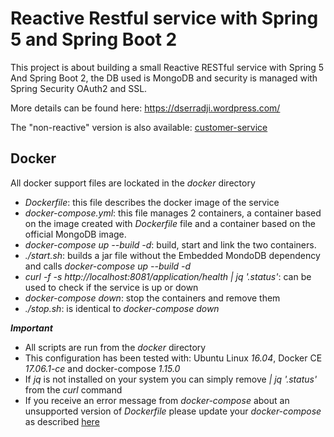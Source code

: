 # Reactive Restful service with Spring 5 and Spring Boot 2

This project is about building a small Reactive RESTful service with Spring 5 And Spring Boot 2, the DB used is MongoDB and security is managed with Spring Security OAuth2 and SSL.

More details can be found here: https://dserradji.wordpress.com/

The "non-reactive" version is also available: [customer-service](https://github.com/dserradji/customer-service)

## Docker

All docker support files are lockated in the *docker* directory

- *Dockerfile*: this file describes the docker image of the service
- *docker-compose.yml*: this file manages 2 containers, a container based on the image created with *Dockerfile* file and a container based on the official MongoDB image.
- *docker-compose up --build -d*: build, start and link the two containers.
- *./start.sh*: builds a jar file without the Embedded MondoDB dependency and calls *docker-compose up --build -d*
- *curl -f -s http://localhost:8081/application/health | jq '.status'*: can be used to check if the service is up or down
- *docker-compose down*: stop the containers and remove them
- *./stop.sh*: is identical to *docker-compose down*

**_Important_**
- All scripts are run from the *docker* directory
- This configuration has been tested with: Ubuntu Linux *16.04*, Docker CE *17.06.1-ce* and docker-compose *1.15.0*
- If *jq* is not installed on your system you can simply remove *| jq '.status'* from the *curl* command
- If you receive an error message from *docker-compose* about an unsupported version of *Dockerfile* please update your *docker-compose* as described [here](https://github.com/docker/compose/releases)
